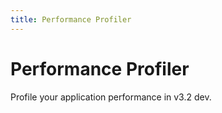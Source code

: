 ```yaml
---
title: Performance Profiler
---
```


# Performance Profiler

Profile your application performance in v3.2 dev.